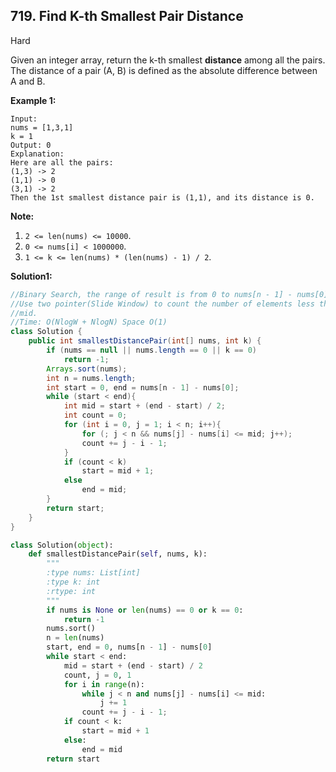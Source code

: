 ## 719. Find K-th Smallest Pair Distance

Hard

Given an integer array, return the k-th smallest **distance** among all the pairs. The distance of a pair (A, B) is defined as the absolute difference between A and B.

**Example 1:**

```
Input:
nums = [1,3,1]
k = 1
Output: 0 
Explanation:
Here are all the pairs:
(1,3) -> 2
(1,1) -> 0
(3,1) -> 2
Then the 1st smallest distance pair is (1,1), and its distance is 0.
```



**Note:**

1. `2 <= len(nums) <= 10000`.
2. `0 <= nums[i] < 1000000`.
3. `1 <= k <= len(nums) * (len(nums) - 1) / 2`.

**Solution1:**

```java
//Binary Search, the range of result is from 0 to nums[n - 1] - nums[0];
//Use two pointer(Slide Window) to count the number of elements less than or equal to 
//mid.
//Time: O(NlogW + NlogN) Space O(1)
class Solution {
    public int smallestDistancePair(int[] nums, int k) {
        if (nums == null || nums.length == 0 || k == 0)
            return -1;
        Arrays.sort(nums);
        int n = nums.length;
        int start = 0, end = nums[n - 1] - nums[0];
        while (start < end){
            int mid = start + (end - start) / 2;
            int count = 0;
            for (int i = 0, j = 1; i < n; i++){
                for (; j < n && nums[j] - nums[i] <= mid; j++);
                count += j - i - 1;
            }
            if (count < k)
                start = mid + 1;
            else
                end = mid;
        }
        return start;
    }
}
```

```python
class Solution(object):
    def smallestDistancePair(self, nums, k):
        """
        :type nums: List[int]
        :type k: int
        :rtype: int
        """
        if nums is None or len(nums) == 0 or k == 0:
            return -1
        nums.sort()
        n = len(nums)
        start, end = 0, nums[n - 1] - nums[0]
        while start < end:
            mid = start + (end - start) / 2
            count, j = 0, 1
            for i in range(n):
                while j < n and nums[j] - nums[i] <= mid:
                    j += 1
                count += j - i - 1;
            if count < k:
                start = mid + 1
            else:
                end = mid
        return start
        
        
```
